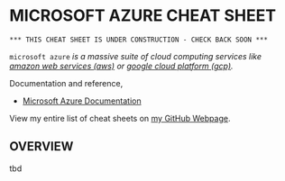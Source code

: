 # MICROSOFT AZURE CHEAT SHEET

```
*** THIS CHEAT SHEET IS UNDER CONSTRUCTION - CHECK BACK SOON ***
```

`microsoft azure` _is a massive suite of cloud computing services like
[amazon web services (aws)](https://github.com/JeffDeCola/my-cheat-sheets/tree/master/software/service-architectures/infrastructure-as-a-service/cloud-services/amazon-web-services-cheat-sheet)
or
[google cloud platform (gcp)](https://github.com/JeffDeCola/my-cheat-sheets/tree/master/software/service-architectures/infrastructure-as-a-service/cloud-services/google-cloud-platform-cheat-sheet)._

Documentation and reference,

* [Microsoft Azure Documentation](https://azure.microsoft.com/)

View my entire list of cheat sheets on
[my GitHub Webpage](https://jeffdecola.github.io/my-cheat-sheets/).

## OVERVIEW

tbd